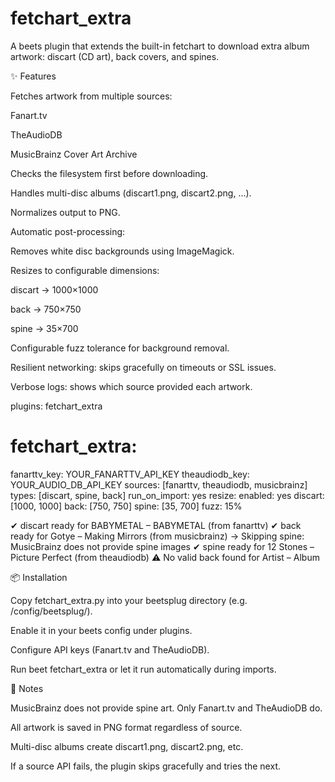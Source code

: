 # fetchart_extra

A beets
 plugin that extends the built-in fetchart to download extra album artwork: discart (CD art), back covers, and spines.

✨ Features

Fetches artwork from multiple sources:

Fanart.tv

TheAudioDB

MusicBrainz Cover Art Archive

Checks the filesystem first before downloading.

Handles multi-disc albums (discart1.png, discart2.png, …).

Normalizes output to PNG.

Automatic post-processing:

Removes white disc backgrounds using ImageMagick.

Resizes to configurable dimensions:

discart → 1000×1000

back → 750×750

spine → 35×700

Configurable fuzz tolerance for background removal.

Resilient networking: skips gracefully on timeouts or SSL issues.

Verbose logs: shows which source provided each artwork.

plugins: fetchart_extra

# fetchart_extra:
  fanarttv_key: YOUR_FANARTTV_API_KEY
  theaudiodb_key: YOUR_AUDIO_DB_API_KEY
  sources: [fanarttv, theaudiodb, musicbrainz]
  types: [discart, spine, back]
  run_on_import: yes
  resize:
    enabled: yes
    discart: [1000, 1000]
    back: [750, 750]
    spine: [35, 700]
  fuzz: 15%


✔ discart ready for BABYMETAL – BABYMETAL (from fanarttv)
✔ back ready for Gotye – Making Mirrors (from musicbrainz)
→ Skipping spine: MusicBrainz does not provide spine images
✔ spine ready for 12 Stones – Picture Perfect (from theaudiodb)
⚠ No valid back found for Artist – Album


📦 Installation

Copy fetchart_extra.py into your beetsplug directory (e.g. /config/beetsplug/).

Enable it in your beets config under plugins.

Configure API keys (Fanart.tv and TheAudioDB).

Run beet fetchart_extra or let it run automatically during imports.

📌 Notes

MusicBrainz does not provide spine art. Only Fanart.tv and TheAudioDB do.

All artwork is saved in PNG format regardless of source.

Multi-disc albums create discart1.png, discart2.png, etc.

If a source API fails, the plugin skips gracefully and tries the next.
